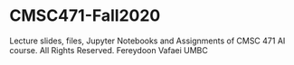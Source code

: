 # CMSC471-Fall2020
Lecture slides, files, Jupyter Notebooks and Assignments of CMSC 471 AI course. All Rights Reserved. Fereydoon Vafaei UMBC 
